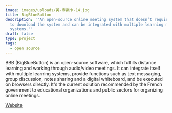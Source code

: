 ```yaml
---
image: images/uploads/英-專案卡-14.jpg
title: BigBlueButton
description: '"An open-source online meeting system that doesn’t require users
  to download the system and can be integrated with multiple learning management
  systems."'
draft: false
type: project
tags:
  - open source
---
```

BBB (BigBlueButton) is an open-source software, which fulfills distance learning and working through audio/video meetings. It can integrate itself with multiple learning systems, provide functions such as text messaging, group discussion, notes sharing and a digital whiteboard, and be executed on browsers directly. It's the current solution recommended by the French government to educational organizations and public sectors for organizing online meetings.

[Website](https://bigbluebutton.org/)